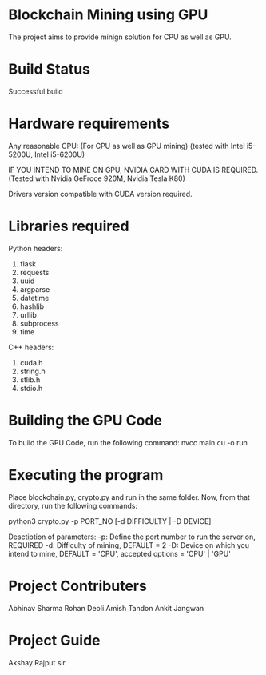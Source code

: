 # Blockchain Mining using GPU
The project aims to provide minign solution for CPU as well as GPU.

# Build Status
Successful build

# Hardware requirements
Any reasonable CPU: (For CPU as well as GPU mining)
(tested with Intel i5-5200U, Intel i5-6200U)

IF YOU INTEND TO MINE ON GPU, NVIDIA CARD WITH CUDA IS REQUIRED.
(Tested with Nvidia GeFroce 920M, Nvidia Tesla K80)

Drivers version compatible with CUDA version required.

# Libraries required
Python headers:
  1. flask
  2. requests
  3. uuid
  4. argparse
  5. datetime
  6. hashlib
  7. urllib
  8. subprocess
  9. time

C++ headers:
1. cuda.h
2. string.h
3. stlib.h
4. stdio.h

# Building the GPU Code
To build the GPU Code, run the following command:
  nvcc main.cu -o run
 
#  Executing the program
Place blockchain.py, crypto.py and run in the same folder.
Now, from that directory, run the following commands:

  python3 crypto.py -p PORT_NO [-d DIFFICULTY | -D DEVICE]

Desctiption of parameters:
  -p: Define the port number to run the server on, REQUIRED
  -d: Difficulty of mining, DEFAULT = 2
  -D: Device on which you intend to mine, DEFAULT = 'CPU', accepted options = 'CPU' | 'GPU'

# Project Contributers
Abhinav Sharma
Rohan Deoli
Amish Tandon
Ankit Jangwan

# Project Guide
Akshay Rajput sir
